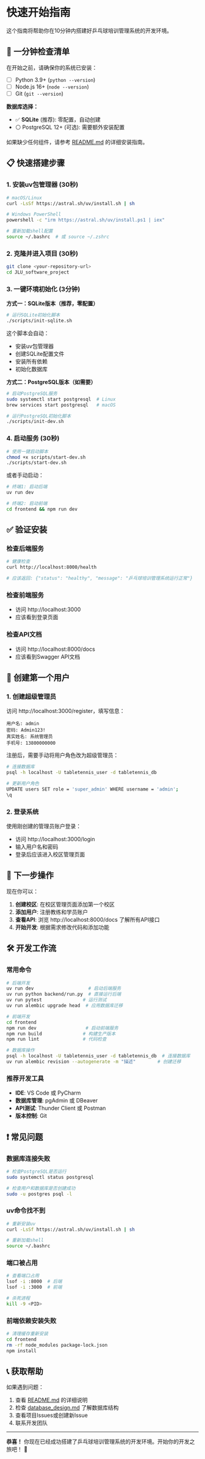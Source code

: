 # 快速开始指南

这个指南将帮助你在10分钟内搭建好乒乓球培训管理系统的开发环境。

## 🚀 一分钟检查清单

在开始之前，请确保你的系统已安装：

- [ ] Python 3.9+ (`python --version`)
- [ ] Node.js 16+ (`node --version`)  
- [ ] Git (`git --version`)

**数据库选择：**
- ✅ **SQLite** (推荐): 零配置，自动创建
- ⚪ PostgreSQL 12+ (可选): 需要额外安装配置

如果缺少任何组件，请参考 [README.md](./README.md) 的详细安装指南。

## 📋 快速搭建步骤

### 1. 安装uv包管理器 (30秒)

```bash
# macOS/Linux
curl -LsSf https://astral.sh/uv/install.sh | sh

# Windows PowerShell
powershell -c "irm https://astral.sh/uv/install.ps1 | iex"

# 重新加载shell配置
source ~/.bashrc  # 或 source ~/.zshrc
```

### 2. 克隆并进入项目 (30秒)

```bash
git clone <your-repository-url>
cd JLU_software_project
```

### 3. 一键环境初始化 (3分钟)

**方式一：SQLite版本（推荐，零配置）**

```bash
# 运行SQLite初始化脚本
./scripts/init-sqlite.sh
```

这个脚本会自动：
- 安装uv包管理器
- 创建SQLite配置文件
- 安装所有依赖
- 初始化数据库

**方式二：PostgreSQL版本（如需要）**

```bash
# 启动PostgreSQL服务
sudo systemctl start postgresql  # Linux
brew services start postgresql   # macOS

# 运行PostgreSQL初始化脚本
./scripts/init-dev.sh
```

### 4. 启动服务 (30秒)

```bash
# 使用一键启动脚本
chmod +x scripts/start-dev.sh
./scripts/start-dev.sh
```

或者手动启动：

```bash
# 终端1: 启动后端
uv run dev

# 终端2: 启动前端
cd frontend && npm run dev
```

## ✅ 验证安装

### 检查后端服务
```bash
# 健康检查
curl http://localhost:8000/health

# 应该返回: {"status": "healthy", "message": "乒乓球培训管理系统运行正常"}
```

### 检查前端服务
- 访问 http://localhost:3000
- 应该看到登录页面

### 检查API文档
- 访问 http://localhost:8000/docs
- 应该看到Swagger API文档

## 🎯 创建第一个用户

### 1. 创建超级管理员

访问 http://localhost:3000/register，填写信息：

```
用户名: admin
密码: Admin123!
真实姓名: 系统管理员
手机号: 13800000000
```

注册后，需要手动将用户角色改为超级管理员：

```bash
# 连接数据库
psql -h localhost -U tabletennis_user -d tabletennis_db

# 更新用户角色
UPDATE users SET role = 'super_admin' WHERE username = 'admin';
\q
```

### 2. 登录系统

使用刚创建的管理员账户登录：
- 访问 http://localhost:3000/login
- 输入用户名和密码
- 登录后应该进入校区管理页面

## 📖 下一步操作

现在你可以：

1. **创建校区**: 在校区管理页面添加第一个校区
2. **添加用户**: 注册教练和学员账户
3. **查看API**: 浏览 http://localhost:8000/docs 了解所有API接口
4. **开始开发**: 根据需求修改代码和添加功能

## 🛠️ 开发工作流

### 常用命令

```bash
# 后端开发
uv run dev                    # 启动后端服务
uv run python backend/run.py  # 直接运行后端
uv run pytest               # 运行测试
uv run alembic upgrade head  # 应用数据库迁移

# 前端开发  
cd frontend
npm run dev                  # 启动前端服务
npm run build               # 构建生产版本
npm run lint                # 代码检查

# 数据库操作
psql -h localhost -U tabletennis_user -d tabletennis_db  # 连接数据库
uv run alembic revision --autogenerate -m "描述"        # 创建迁移
```

### 推荐开发工具

- **IDE**: VS Code 或 PyCharm
- **数据库管理**: pgAdmin 或 DBeaver
- **API测试**: Thunder Client 或 Postman
- **版本控制**: Git

## ❗ 常见问题

### 数据库连接失败
```bash
# 检查PostgreSQL是否运行
sudo systemctl status postgresql

# 检查用户和数据库是否创建成功
sudo -u postgres psql -l
```

### uv命令找不到
```bash
# 重新安装uv
curl -LsSf https://astral.sh/uv/install.sh | sh

# 重新加载shell
source ~/.bashrc
```

### 端口被占用
```bash
# 查看端口占用
lsof -i :8000  # 后端
lsof -i :3000  # 前端

# 杀死进程
kill -9 <PID>
```

### 前端依赖安装失败
```bash
# 清理缓存重新安装
cd frontend
rm -rf node_modules package-lock.json
npm install
```

## 📞 获取帮助

如果遇到问题：

1. 查看 [README.md](./README.md) 的详细说明
2. 检查 [database_design.md](./database_design.md) 了解数据库结构
3. 查看项目Issues或创建新Issue
4. 联系开发团队

---

**恭喜！** 你现在已经成功搭建了乒乓球培训管理系统的开发环境。开始你的开发之旅吧！ 🏓
